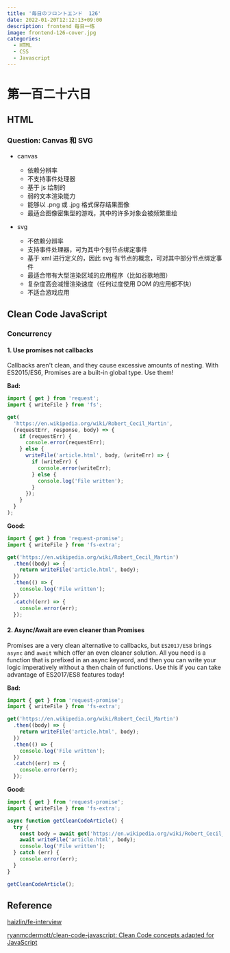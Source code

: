 ```yaml
---
title: '毎日のフロントエンド  126'
date: 2022-01-20T12:12:13+09:00
description: frontend 每日一练
image: frontend-126-cover.jpg
categories:
  - HTML
  - CSS
  - Javascript
---
```


# 第一百二十六日

## HTML

### **Question:** Canvas 和 SVG

- canvas

  - 依赖分辨率
  - 不支持事件处理器
  - 基于 js 绘制的
  - 弱的文本渲染能力
  - 能够以 .png 或 .jpg 格式保存结果图像
  - 最适合图像密集型的游戏，其中的许多对象会被频繁重绘

- svg
  - 不依赖分辨率
  - 支持事件处理器，可为其中个别节点绑定事件
  - 基于 xml 进行定义的，因此 svg 有节点的概念，可对其中部分节点绑定事件
  - 最适合带有大型渲染区域的应用程序（比如谷歌地图）
  - 复杂度高会减慢渲染速度（任何过度使用 DOM 的应用都不快）
  - 不适合游戏应用

## Clean Code JavaScript

### Concurrency

#### 1. Use promises not callbacks

Callbacks aren't clean, and they cause excessive amounts of nesting. With ES2015/ES6, Promises are a built-in global type. Use them!

**Bad:**

```js
import { get } from 'request';
import { writeFile } from 'fs';

get(
  'https://en.wikipedia.org/wiki/Robert_Cecil_Martin',
  (requestErr, response, body) => {
    if (requestErr) {
      console.error(requestErr);
    } else {
      writeFile('article.html', body, (writeErr) => {
        if (writeErr) {
          console.error(writeErr);
        } else {
          console.log('File written');
        }
      });
    }
  }
);
```

**Good:**

```js
import { get } from 'request-promise';
import { writeFile } from 'fs-extra';

get('https://en.wikipedia.org/wiki/Robert_Cecil_Martin')
  .then((body) => {
    return writeFile('article.html', body);
  })
  .then(() => {
    console.log('File written');
  })
  .catch((err) => {
    console.error(err);
  });
```

#### 2. Async/Await are even cleaner than Promises

Promises are a very clean alternative to callbacks, but `ES2017/ES8` brings `async` and `await` which offer an even cleaner solution. All you need is a function that is prefixed in an async keyword, and then you can write your logic imperatively without a then chain of functions. Use this if you can take advantage of ES2017/ES8 features today!

**Bad:**

```js
import { get } from 'request-promise';
import { writeFile } from 'fs-extra';

get('https://en.wikipedia.org/wiki/Robert_Cecil_Martin')
  .then((body) => {
    return writeFile('article.html', body);
  })
  .then(() => {
    console.log('File written');
  })
  .catch((err) => {
    console.error(err);
  });
```

**Good:**

```js
import { get } from 'request-promise';
import { writeFile } from 'fs-extra';

async function getCleanCodeArticle() {
  try {
    const body = await get('https://en.wikipedia.org/wiki/Robert_Cecil_Martin');
    await writeFile('article.html', body);
    console.log('File written');
  } catch (err) {
    console.error(err);
  }
}

getCleanCodeArticle();
```

## Reference

[haizlin/fe-interview](https://github.com/haizlin/fe-interview/blob/master/category/history.md)

[ryanmcdermott/clean-code-javascript: Clean Code concepts adapted for JavaScript](https://github.com/ryanmcdermott/clean-code-javascript#introduction)
